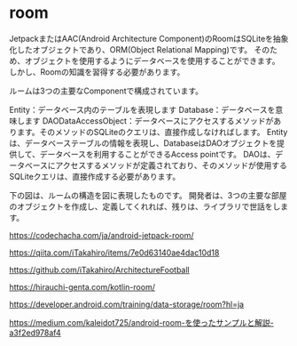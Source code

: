 # room
JetpackまたはAAC(Android Architecture Component)のRoomはSQLiteを抽象化したオブジェクトであり、ORM(Object Relational Mapping)です。 そのため、オブジェクトを使用するようにデータベースを使用することができます。 しかし、Roomの知識を習得する必要があります。

ルームは3つの主要なComponentで構成されています。

Entity：データベース内のテーブルを表現します
Database：データベースを意味します
DAODataAccessObject：データベースにアクセスするメソッドがあります。そのメソッドのSQLiteのクエリは、直接作成しなければします。
Entityは、データベーステーブルの情報を表現し、DatabaseはDAOオブジェクトを提供して、データベースを利用することができるAccess pointです。 DAOは、データベースにアクセスするメソッドが定義されており、そのメソッドが使用するSQLiteクエリは、直接作成する必要があります。

下の図は、ルームの構造を図に表現したものです。 開発者は、3つの主要な部屋のオブジェクトを作成し、定義してくれれば、残りは、ライブラリで世話をします。

https://codechacha.com/ja/android-jetpack-room/



https://qiita.com/iTakahiro/items/7e0d63140ae4dac10d18

https://github.com/iTakahiro/ArchitectureFootball


https://hirauchi-genta.com/kotlin-room/


https://developer.android.com/training/data-storage/room?hl=ja

https://medium.com/kaleidot725/android-room-を使ったサンプルと解説-a3f2ed978af4

